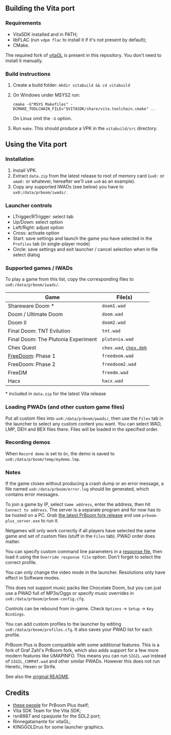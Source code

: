 ## Building the Vita port
### Requirements
* VitaSDK installed and in PATH;
* libFLAC (run `vdpm flac` to install it if it's not present by default);
* CMake.

The required fork of [vitaGL](https://github.com/fgsfdsfgs/vitaGL/tree/texture_matrix) is
present in this repository. You don't need to install it manually.

### Build instructions
1. Create a build folder:
```mkdir vitabuild && cd vitabuild```
2. On Windows under MSYS2 run:

   ```cmake -G"MSYS Makefiles" -DCMAKE_TOOLCHAIN_FILE="$VITASDK/share/vita.toolchain.cmake" ..```

   On Linux omit the `-G` option.
3. Run `make`. This should produce a VPK in the `vitabuild/src` directory.

## Using the Vita port
### Installation
1. Install VPK.
2. Extract `data.zip` from the latest release to root of memory card (`ux0:` or `uma0:` or whatever, hereafter we'll use `ux0` as an example).
3. Copy any supported IWADs (see below) you have to `ux0:/data/prboom/iwads/`.

### Launcher controls
* LTrigger/RTrigger: select tab
* Up/Down: select option
* Left/Right: adjust option
* Cross: activate option
* Start: save settings and launch the game you have selected in the `Profiles` tab (in single-player mode)
* Circle: save settings and exit launcher / cancel selection when in file select dialog

### Supported games / IWADs
To play a game from this list, copy the corresponding files to `ux0:/data/prboom/iwads/`.

| Game                                   | File(s)        |
|----------------------------------------|----------------|
| Shareware Doom *                       | `doom1.wad`    |
| Doom / Ultimate Doom                   | `doom.wad`     |
| Doom II                                | `doom2.wad`    |
| Final Doom: TNT Evilution              | `tnt.wad`      |
| Final Doom: The Plutonia Experiment    | `plutonia.wad` |
| Chex Quest                             | `chex.wad`, [`chex.deh`](https://www.doomworld.com/idgames/?file=utils/exe_edit/patches/chexdeh.zip) |
| [FreeDoom](https://freedoom.github.io/): Phase 1                      | `freedoom.wad` |
| FreeDoom: Phase 2                      | `freedoom2.wad`|
| FreeDM                                 | `freedm.wad`   |
| Hacx                                   | `hacx.wad`     |

\* included in `data.zip` for the latest Vita release

### Loading PWADs (and other custom game files)
Put all custom files into `ux0:/data/prboom/pwads/`, then use the `Files` tab in the launcher to select any custom content you want.
You can select WAD, LMP, DEH and BEX files there. Files will be loaded in the specified order.

### Recording demos
When `Record demo` is set to `On`, the demo is saved to `ux0:/data/prboom/temp/mydemo.lmp`.

### Notes
If the game closes without producing a crash dump or an error message, a file named `ux0:/data/prboom/error.log` should be generated, which contains error messages.

To join a game by IP, select `Game address`, enter the address, then hit `Connect to address`.
The server is a separate program and for now has to be hosted on a PC.
Grab [the latest PrBoom fork release](https://github.com/coelckers/prboom-plus/releases/latest) and use `prboom-plus_server.exe` to run it.

Netgames will only work correctly if all players have selected the same game and set of custom files (stuff in the `Files` tab).
PWAD order does matter.

You can specify custom command line parameters in a [response file](https://doomwiki.org/wiki/Parameter#.40), then load it using the `Override response file` option.
Don't forget to select the correct profile.

You can only change the video mode in the launcher. Resolutions only have effect in Software modes.

This does not support music packs like Chocolate Doom, but you can just use a PWAD full of MP3s/Oggs or specify music overrides in `ux0:/data/prboom/prboom-config.cfg`.

Controls can be rebound from in-game. Check `Options` -> `Setup` -> `Key Bindings`.

You can add custom profiles to the launcher by editing `ux0:/data/prboom/profiles.cfg`. It also saves your PWAD list for each profile.

PrBoom Plus is Boom compatible with some additional features. This is a fork of Graf Zahl's PrBoom fork, which also adds support for a few more modern features like UMAPINFO.
This means you can run `SIGIL.wad` instead of `SIGIL_COMPAT.wad` and other similar PWADs. However this does not run Heretic, Hexen or Strife.

See also the [original README](prboom2/README).

## Credits
- [these people](prboom2/AUTHORS) for PrBoom Plus itself;
- Vita SDK Team for the Vita SDK;
- rsn8887 and cpasjuste for the SDL2 port;
- Rinnegatamante for vitaGL;
- KINGGOLDrus for some launcher graphics.
